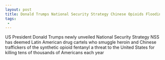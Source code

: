 ```yaml
---
layout: post
title: Donald Trumps National Security Strategy Chinese Opioids Flooding Country a National Security Threat
tags:
 -
---
```

US President Donald Trumps newly unveiled National Security Strategy NSS has deemed Latin American drug cartels who smuggle heroin and Chinese traffickers of the synthetic opioid fentanyl a threat to the United States for killing tens of thousands of Americans each year
